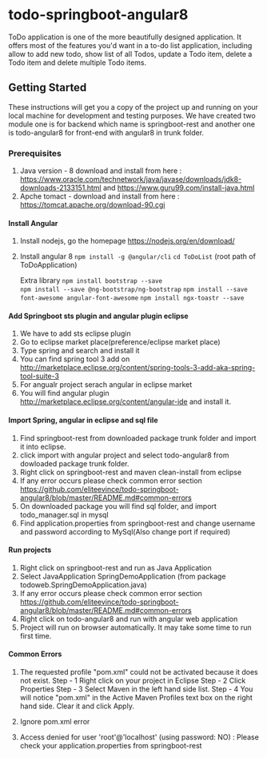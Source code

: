 # todo-springboot-angular8
ToDo application is one of the more beautifully designed application. It offers most of the features you'd want in a to-do list application, including allow to add new todo, show list of all Todos, update a Todo item, delete a Todo item and delete multiple Todo items.

## Getting Started

These instructions will get you a copy of the project up and running on your local machine for development and testing purposes.
We have created two module one is for backend which name is springboot-rest and another one is todo-angular8 for front-end with angular8 in trunk folder.

### Prerequisites

1. Java version - 8  download and install from here : https://www.oracle.com/technetwork/java/javase/downloads/jdk8-downloads-2133151.html and https://www.guru99.com/install-java.html
2. Apche tomact - download and install from  here : https://tomcat.apache.org/download-90.cgi

#### Install Angular

1. Install nodejs, go the homepage https://nodejs.org/en/download/

2. Install angular 8
    `npm install -g @angular/cli`
    `cd ToDoList` (root path of ToDoApplication)
    
   Extra library
	`npm install bootstrap --save`	
	`npm install --save @ng-bootstrap/ng-bootstrap`
	`npm install --save font-awesome angular-font-awesome`
	`npm install ngx-toastr --save`

#### Add Springboot sts plugin and angular plugin eclipse

1. We have to add sts eclipse plugin
2. Go to eclipse market place(preference/eclipse market place)
3. Type spring and search and install it
4. You can find spring tool 3 add on http://marketplace.eclipse.org/content/spring-tools-3-add-aka-spring-tool-suite-3
5. For angualr project serach angular in eclipse market
6. You will find angular plugin http://marketplace.eclipse.org/content/angular-ide and install it.

#### Import Spring, angular in eclipse and sql file

1. Find springboot-rest from downloaded package trunk folder and import it into eclipse.
2. click import with angular project and select todo-angular8 from dowloaded package trunk folder.
3. Right click on springboot-rest and maven clean-install from eclipse
4. If any error occurs please check common error section https://github.com/eliteevince/todo-springboot-angular8/blob/master/README.md#common-errors
5. On downloaded package you will find sql folder, and import todo_manager.sql in mysql
6. Find application.properties from springboot-rest and change username and password according to MySql(Also change port if required)


#### Run projects
1. Right click on springboot-rest and run as Java Application
2. Select JavaApplication SpringDemoApplication (from package todoweb.SpringDemoApplication.java)
3. If any error occurs please check common error section https://github.com/eliteevince/todo-springboot-angular8/blob/master/README.md#common-errors
4. Right click on todo-angular8 and run with angular web application
5. Project will run on browser automatically. It may take some time to run first time.

#### Common Errors
1. The requested profile "pom.xml" could not be activated because it does not exist.
	Step - 1 Right click on your project in Eclipse
	Step - 2 Click Properties
	Step - 3 Select Maven in the left hand side list.
	Step - 4 You will notice "pom.xml" in the Active Maven Profiles text box on the right hand side. Clear it and click Apply.

2. Ignore pom.xml error

3. Access denied for user 'root'@'localhost' (using password: NO) : Please check your application.properties from springboot-rest
